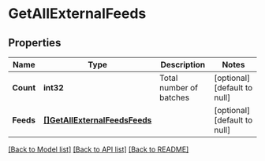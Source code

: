 # GetAllExternalFeeds

## Properties
Name | Type | Description | Notes
------------ | ------------- | ------------- | -------------
**Count** | **int32** | Total number of batches | [optional] [default to null]
**Feeds** | [**[]GetAllExternalFeedsFeeds**](getAllExternalFeeds_feeds.md) |  | [optional] [default to null]

[[Back to Model list]](../README.md#documentation-for-models) [[Back to API list]](../README.md#documentation-for-api-endpoints) [[Back to README]](../README.md)


